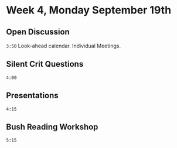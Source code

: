# Week 4, Monday September 19th

## Open Discussion
`3:50`
Look-ahead calendar.
Individual Meetings.

## Silent Crit Questions
`4:00`

## Presentations
`4:15`

## Bush Reading Workshop
`5:15`
